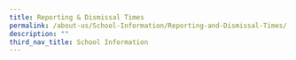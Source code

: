 ```yaml
---
title: Reporting & Dismissal Times
permalink: /about-us/School-Information/Reporting-and-Dismissal-Times/
description: ""
third_nav_title: School Information
---
```

